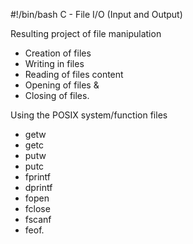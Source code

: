 #!/bin/bash
C - File I/O (Input and Output)

Resulting project of file manipulation
- Creation of files
- Writing in files
- Reading of files content
- Opening of files &
- Closing of files.

Using the POSIX system/function files
- getw
- getc
- putw
- putc
- fprintf
- dprintf
- fopen
- fclose
- fscanf
- feof.
